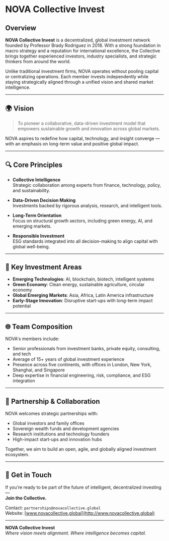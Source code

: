 # NOVA Collective Invest

## Overview

**NOVA Collective Invest** is a decentralized, global investment network founded by Professor Brady Rodriguez in 2018. With a strong foundation in macro strategy and a reputation for international excellence, the Collective brings together experienced investors, industry specialists, and strategic thinkers from around the world.

Unlike traditional investment firms, NOVA operates without pooling capital or centralizing operations. Each member invests independently while staying strategically aligned through a unified vision and shared market intelligence.

---

## 🌍 Vision

> To pioneer a collaborative, data-driven investment model that empowers sustainable growth and innovation across global markets.

NOVA aspires to redefine how capital, technology, and insight converge — with an emphasis on long-term value and positive global impact.

---

## 🔍 Core Principles

- **Collective Intelligence**  
  Strategic collaboration among experts from finance, technology, policy, and sustainability.

- **Data-Driven Decision Making**  
  Investments backed by rigorous analysis, research, and intelligent tools.

- **Long-Term Orientation**  
  Focus on structural growth sectors, including green energy, AI, and emerging markets.

- **Responsible Investment**  
  ESG standards integrated into all decision-making to align capital with global well-being.

---

## 🚀 Key Investment Areas

- **Emerging Technologies**: AI, blockchain, biotech, intelligent systems  
- **Green Economy**: Clean energy, sustainable agriculture, circular economy  
- **Global Emerging Markets**: Asia, Africa, Latin America infrastructure  
- **Early-Stage Innovation**: Disruptive start-ups with long-term impact potential

---

## 🌐 Team Composition

NOVA's members include:

- Senior professionals from investment banks, private equity, consulting, and tech  
- Average of 15+ years of global investment experience  
- Presence across five continents, with offices in London, New York, Shanghai, and Singapore  
- Deep expertise in financial engineering, risk, compliance, and ESG integration

---

## 🤝 Partnership & Collaboration

NOVA welcomes strategic partnerships with:

- Global investors and family offices  
- Sovereign wealth funds and development agencies  
- Research institutions and technology founders  
- High-impact start-ups and innovation hubs

Together, we aim to build an open, agile, and globally aligned investment ecosystem.

---

## 📩 Get in Touch

If you’re ready to be part of the future of intelligent, decentralized investing —  
**Join the Collective.**

Contact: `partnerships@novacollective.global`  
Website: [www.novacollective.global](http://www.novacollective.global)

---

**NOVA Collective Invest**  
_Where vision meets alignment. Where intelligence becomes capital._
